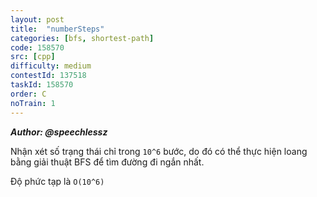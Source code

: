 ```yaml
---
layout: post
title:  "numberSteps"
categories: [bfs, shortest-path]
code: 158570
src: [cpp]
difficulty: medium
contestId: 137518
taskId: 158570
order: C
noTrain: 1
---
```


***Author: @speechlessz***

Nhận xét số trạng thái chỉ trong `10^6` bước, do đó có thể thực hiện loang bằng giải thuật BFS để tìm đường đi ngắn nhất.

Độ phức tạp là `O(10^6)`
